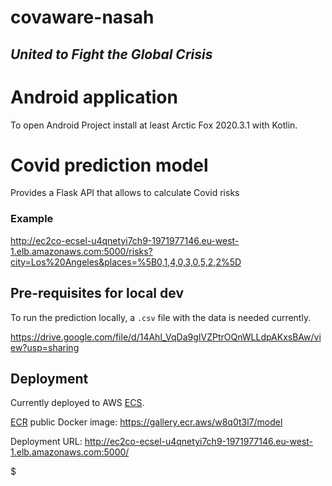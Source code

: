 # covaware-nasah
## _United to Fight the Global Crisis_

# Android application
To open Android Project install at least Arctic Fox 2020.3.1 with Kotlin.

# Covid prediction model
Provides a Flask API that allows to calculate Covid risks

### Example
http://ec2co-ecsel-u4qnetyi7ch9-1971977146.eu-west-1.elb.amazonaws.com:5000/risks?city=Los%20Angeles&places=%5B0,1,4,0,3,0,5,2,2%5D

## Pre-requisites for local dev
To run the prediction locally, a `.csv` file with the data is needed currently.

https://drive.google.com/file/d/14Ahl_VqDa9gIVZPtrOQnWLLdpAKxsBAw/view?usp=sharing

## Deployment
Currently deployed to AWS [ECS](https://aws.amazon.com/ecs/?whats-new-cards.sort-by=item.additionalFields.postDateTime&whats-new-cards.sort-order=desc&ecs-blogs.sort-by=item.additionalFields.createdDate&ecs-blogs.sort-order=desc).

[ECR](https://aws.amazon.com/ecr/) public Docker image: https://gallery.ecr.aws/w8q0t3l7/model

Deployment URL: http://ec2co-ecsel-u4qnetyi7ch9-1971977146.eu-west-1.elb.amazonaws.com:5000/

$ 
